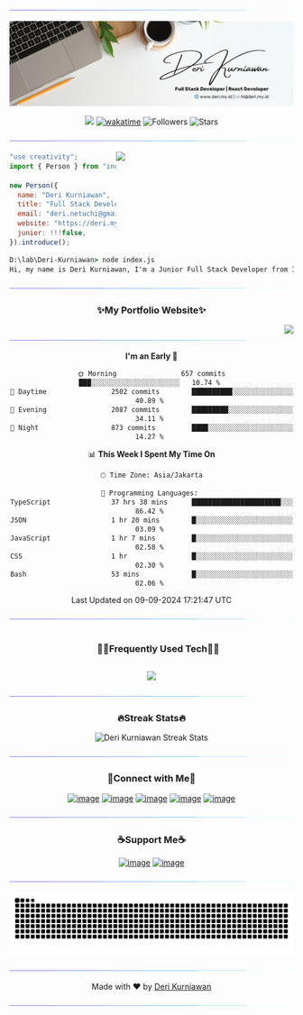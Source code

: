 <!--x axis divider-->

![](/assets/images/horizontal-divider-gradient.gif)

<div align="center">
  
![Banner](/assets/images/banner.png)

![](https://komarev.com/ghpvc/?username=Deri-Kurniawan) [![wakatime](https://wakatime.com/badge/user/22520ecf-cee6-4d59-a21f-b5d7f4f8e491.svg)](https://wakatime.com/@22520ecf-cee6-4d59-a21f-b5d7f4f8e491) ![Followers](https://img.shields.io/github/followers/Deri-Kurniawan?label=Followers) ![Stars](https://img.shields.io/github/stars/Deri-Kurniawan?label=Stars)

</div>

<!--x axis divider-->

![](/assets/images/horizontal-divider-gradient.gif)

<picture>
<a href="https://github.com/Deri-Kurniawan.png" alt="Developer">
<img src="https://images.weserv.nl/?url=https://github.com/Deri-Kurniawan.png?v=4&h=310&w=310&fit=cover&mask=circle" align="right" width="315">
</a>
</picture>

```js
"use creativity";
import { Person } from "indonesia";

new Person({
  name: "Deri Kurniawan",
  title: "Full Stack Developer",
  email: "deri.netuchi@gmail.com",
  website: "https://deri.my.id",
  junior: !!!false,
}).introduce();
```

```cmd
D:\lab\Deri-Kurniawan> node index.js
Hi, my name is Deri Kurniawan, I'm a Junior Full Stack Developer from Indonesia.
```

<div align="center">

<!--x axis divider-->

![](/assets/images/horizontal-divider-gradient.gif)

<h3 align="center">✨My Portfolio Website✨</h3>

<a href="https://www.deri.my.id" alt="Deri Kurniawan Super Portfolio">
<img src="https://files.edgestore.dev/pm4x4vgchfn4kpfz/publicFiles/_public/showcase-super-portfolio-1714565100312.webp" align="right">
</a>

<!--x axis divider-->

![](/assets/images/horizontal-divider-gradient.gif)

<!--START_SECTION:waka-->
**I'm an Early 🐤** 

```text
🌞 Morning                657 commits         ███░░░░░░░░░░░░░░░░░░░░░░   10.74 % 
🌆 Daytime                2502 commits        ██████████░░░░░░░░░░░░░░░   40.89 % 
🌃 Evening                2087 commits        █████████░░░░░░░░░░░░░░░░   34.11 % 
🌙 Night                  873 commits         ████░░░░░░░░░░░░░░░░░░░░░   14.27 % 
```


📊 **This Week I Spent My Time On** 

```text
🕑︎ Time Zone: Asia/Jakarta

💬 Programming Languages: 
TypeScript               37 hrs 38 mins      ██████████████████████░░░   86.42 % 
JSON                     1 hr 20 mins        █░░░░░░░░░░░░░░░░░░░░░░░░   03.09 % 
JavaScript               1 hr 7 mins         █░░░░░░░░░░░░░░░░░░░░░░░░   02.58 % 
CSS                      1 hr                █░░░░░░░░░░░░░░░░░░░░░░░░   02.30 % 
Bash                     53 mins             █░░░░░░░░░░░░░░░░░░░░░░░░   02.06 % 
```


 Last Updated on 09-09-2024 17:21:47 UTC
<!--END_SECTION:waka-->

</div>

<!--x axis divider-->

![](/assets/images/horizontal-divider-gradient.gif)

<!--h1 without bottom border-->
<div id="user-content-toc">
  <ul align="center">
    <summary><h3 style="display: inline-block">🧑‍💻Frequently Used Tech🧑‍💻</h3></summary>
  </ul>
</div>
<!--tech stack icons by skillicons.dev-->
<p align="center">
<a href="https://deri.my.id/api/icons?i=js,php,ts,react,nextjs,tailwindcss,nodejs,express,laravel,mysql,planetscale,git,vscode,figma,vercel,vite,cloudflare,prisma&perline=6">
<img src="https://deri.my.id/api/icons?i=js,php,ts,react,nextjs,tailwindcss,nodejs,express,laravel,mysql,planetscale,git,vscode,figma,vercel,vite,cloudflare,prisma&perline=6" />
</a>
</p>

<!--x axis divider-->

![](/assets/images/horizontal-divider-gradient.gif)

<h3 align="center">🔥Streak Stats🔥</h3>

<!-- custom streak stats: https://git.io/streak-stats -->
<p align="center">
  <picture>
    <source media="(prefers-color-scheme: dark)" srcset="https://streak-stats.demolab.com?user=Deri-Kurniawan&hide_border=true&type=png&theme=dark" />
    <source media="(prefers-color-scheme: light)" srcset="https://streak-stats.demolab.com?user=Deri-Kurniawan&hide_border=true&type=png&theme=light" />
    <img alt="Deri Kurniawan Streak Stats" src="https://streak-stats.demolab.com?user=Deri-Kurniawan&hide_border=true&type=png&theme=light" />
  </picture>
</p>

<!--x axis divider-->

![](/assets/images/horizontal-divider-gradient.gif)

<!-- Connect with me -->
<h3 align="center">🤝Connect with Me🤝</h3>
<div align="center">

[![image](https://img.shields.io/badge/LinkedIn-0077B5?style=for-the-badge&logo=linkedin&logoColor=white)](https://bitlie.deri.my.id/linkedin)
[![image](https://img.shields.io/badge/Instagram-E4405F?style=for-the-badge&logo=instagram&logoColor=white)](https://bitlie.deri.my.id/instagram)
[![image](https://img.shields.io/badge/Dribble-EA4C89?style=for-the-badge&logo=dribbble&logoColor=white)](https://bitlie.deri.my.id/dribbble)
[![image](https://img.shields.io/badge/Stack%20Overflow-EF8236?style=for-the-badge&logo=stackoverflow&logoColor=white)](https://bitlie.deri.my.id/stackoverflow)
[![image](https://img.shields.io/badge/UIverse-04A4FB?style=for-the-badge&logo=brave&logoColor=white)](https://bitlie.deri.my.id/uiverse)

</div>

<!--x axis divider-->

![](/assets/images/horizontal-divider-gradient.gif)

<!-- Support me -->
<h3 align="center">☕Support Me☕</h3>

<div align="center">
  
[![image](https://img.shields.io/badge/Buy%20me%20a%20coffee-FFDD00?style=for-the-badge&logo=buymeacoffee&logoColor=white)](https://bitlie.deri.my.id/buymeacoffee) [![image](https://img.shields.io/badge/ko--fi-F16061?style=for-the-badge&logo=ko-fi&logoColor=white)](https://bitlie.deri.my.id/ko-fi)

<!--x axis divider-->

![](/assets/images/horizontal-divider-gradient.gif)

<picture>
  <source media="(prefers-color-scheme: dark)" srcset="https://raw.githubusercontent.com/Deri-Kurniawan/Deri-Kurniawan/output/github-snake-dark.svg" />
  <source media="(prefers-color-scheme: light)" srcset="https://raw.githubusercontent.com/Deri-Kurniawan/Deri-Kurniawan/output/github-snake.svg" />
  <img alt="github-snake" src="https://raw.githubusercontent.com/Deri-Kurniawan/Deri-Kurniawan/output/github-snake.svg" />
</picture>

<!--x axis divider-->

![](/assets/images/horizontal-divider-gradient.gif)

<div align="center">
    Made with ❤️ by <a href="https://deri.my.id" target="_blank">Deri Kurniawan</a>
</div>

<!--x axis divider-->

![](/assets/images/horizontal-divider-gradient.gif)
